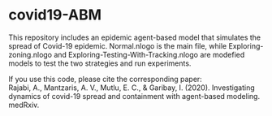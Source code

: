 # covid19-ABM

This repository includes an epidemic agent-based model that simulates the spread of Covid-19 epidemic. Normal.nlogo is the main file, while Exploring-zoning.nlogo and Exploring-Testing-With-Tracking.nlogo are modefied models to test the two strategies and run experiments. 

If you use this code, please cite the corresponding paper:<br/>
Rajabi, A., Mantzaris, A. V., Mutlu, E. C., & Garibay, I. (2020). Investigating dynamics of covid-19 spread and containment with agent-based modeling. medRxiv.
